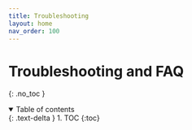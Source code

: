```yaml
---
title: Troubleshooting
layout: home
nav_order: 100
---
```

# Troubleshooting and FAQ
{: .no_toc }
<details open markdown="block">
  <summary>
    Table of contents
  </summary>
  {: .text-delta }
1. TOC
{:toc}
</details>


